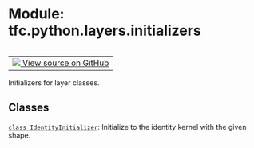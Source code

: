 <div itemscope itemtype="http://developers.google.com/ReferenceObject">
<meta itemprop="name" content="tfc.python.layers.initializers" />
<meta itemprop="path" content="Stable" />
</div>

# Module: tfc.python.layers.initializers


<table class="tfo-notebook-buttons tfo-api" align="left">

<td>
  <a target="_blank" href="https://github.com/tensorflow/compression/tree/master/tensorflow_compression/python/layers/initializers.py">
    <img src="https://www.tensorflow.org/images/GitHub-Mark-32px.png" />
    View source on GitHub
  </a>
</td></table>



Initializers for layer classes.

<!-- Placeholder for "Used in" -->


## Classes

[`class IdentityInitializer`](../../../tfc/IdentityInitializer.md): Initialize to the identity kernel with the given shape.

